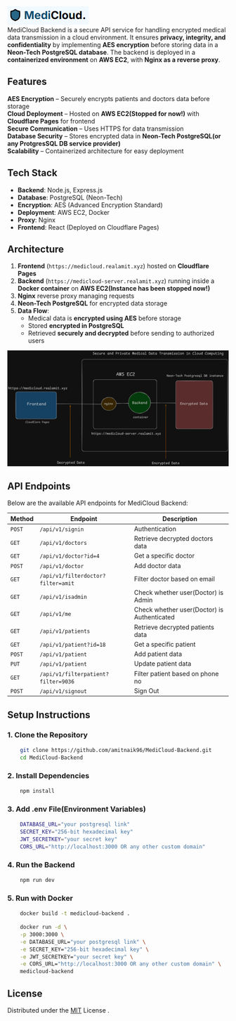 [![medicloud-logo](https://github.com/amitnaik96/MediCloud-Backend/blob/master/images/medicloud-logo.png)](https://medicloud.realamit.xyz/)  
MediCloud Backend is a secure API service for handling encrypted medical data transmission in a cloud environment. It ensures **privacy, integrity, and confidentiality** by implementing **AES encryption** before storing data in a **Neon-Tech PostgreSQL database**. The backend is deployed in a **containerized environment** on **AWS EC2**, with **Nginx as a reverse proxy**.

## **Features**  
**AES Encryption** – Securely encrypts patients and doctors data before storage  
**Cloud Deployment** – Hosted on **AWS EC2(Stopped for now!)** with **Cloudflare Pages** for frontend  
**Secure Communication** – Uses HTTPS for data transmission  
**Database Security** – Stores encrypted data in **Neon-Tech PostgreSQL(or any ProtgresSQL DB service provider)**  
**Scalability** – Containerized architecture for easy deployment

## **Tech Stack**  
- **Backend**: Node.js, Express.js  
- **Database**: PostgreSQL (Neon-Tech)  
- **Encryption**: AES (Advanced Encryption Standard)  
- **Deployment**: AWS EC2, Docker  
- **Proxy**: Nginx  
- **Frontend**: React (Deployed on Cloudflare Pages) 

## **Architecture**  
1. **Frontend** (`https://medicloud.realamit.xyz`) hosted on **Cloudflare Pages**  
2. **Backend** (`https://medicloud-server.realamit.xyz`) running inside a **Docker container** on **AWS EC2(Instance has been stopped now!)**  
3. **Nginx** reverse proxy managing requests  
4. **Neon-Tech PostgreSQL** for encrypted data storage  
5. **Data Flow**:
   - Medical data is **encrypted using AES** before storage  
   - Stored **encrypted in PostgreSQL**  
   - Retrieved **securely and decrypted** before sending to authorized users  

![Architecture](https://github.com/amitnaik96/MediCloud-Backend/blob/master/images/SD.png)  

## **API Endpoints**  
Below are the available API endpoints for MediCloud Backend:

| Method  | Endpoint       | Description                        |
|---------|---------------|------------------------------------|
| `POST`  | `/api/v1/signin`   | Authentication    |
| `GET`   | `/api/v1/doctors` | Retrieve decrypted doctors data |
| `GET` | `/api/v1/doctor?id=4` | Get a specific doctor        |
| `POST` | `/api/v1/doctor` | Add doctor data        |
| `GET` | `/api/v1/filterdoctor?filter=amit` | Filter doctor based on email       |
| `GET` | `/api/v1/isadmin` | Check whether user(Doctor) is Admin        |
| `GET` | `/api/v1/me` | Check whether user(Doctor) is Authenticated        |
| `GET` | `/api/v1/patients` | Retrieve decrypted patients data        |
| `GET` | `/api/v1/patient?id=18` | Get a specific patient        |
| `POST` | `/api/v1/patient` | Add patient data        |
| `PUT` | `/api/v1/patient` | Update patient data        |
| `GET` | `/api/v1/filterpatient?filter=9036` | Filter patient based on  phone no       |
| `POST` | `/api/v1/signout` | Sign Out      |


## **Setup Instructions**  

### **1. Clone the Repository**  
```bash
    git clone https://github.com/amitnaik96/MediCloud-Backend.git
    cd MediCloud-Backend
```
### **2. Install Dependencies**  
```bash
    npm install
```

### **3. Add .env File(Environment Variables)**  
```bash
    DATABASE_URL="your postgresql link" 
    SECRET_KEY="256-bit hexadecimal key" 
    JWT_SECRETKEY="your secret key" 
    CORS_URL="http://localhost:3000 OR any other custom domain" 
```
### **4. Run the Backend**  
```bash
    npm run dev
```

### **5. Run with Docker**  

```bash
    docker build -t medicloud-backend .
```

```bash
    docker run -d \
    -p 3000:3000 \
    -e DATABASE_URL="your postgresql link" \
    -e SECRET_KEY="256-bit hexadecimal key" \
    -e JWT_SECRETKEY="your secret key" \
    -e CORS_URL="http://localhost:3000 OR any other custom domain" \
    medicloud-backend
```

## License
Distributed under the [MIT](https://github.com/amitnaik96/MediCloud-Backend/blob/master/LICENSE) License .
